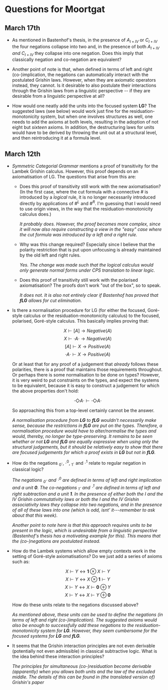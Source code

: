 # Questions for Moortgat

## March 17th

  * As mentioned in Bastenhof's thesis, in the presence of $A_{I+IV}$
    or $C_{I+IV}$ the four negations collapse into two and, in the
    presence of both $A_{I+IV}$ *and* $C_{I+IV}$ they collapse into
    one negation. Does this imply that classically negation and
    co-negation are equivalent?

  * Another point of note is that, when defined in terms of left and
    right (co-)implication, the negations can automatically interact
    with the postulated Grishin laws. However, when they are axiomatic
    operators instead, they cannot. Is it desirable to also postulate
    their interactions through the Grishin laws from a linguistic
    perspective -- if they are desirable from a linguistic perspective
    at all?

  * How would one neatly add the units into the focused system **LG**?
    The suggested laws (see below) would work just fine for the
    residuation-monotonicity system, but when one involves structures
    as well, one needs to add the axioms at both levels, resulting in
    the adoption of not eight but *sixteen* axioms. In addition, the
    destructuring laws for units would have to be derived by throwing
    the unit out at a structural level, and then reintroducing it at a
    formula level.

## March 12th

  * *Symmetric Categorial Grammar* mentions a proof of transitivity for
    the Lambek Grishin calculus. However, this proof depends on an
    axiomatisation of LG. The questions that arise from this are:

      - Does this proof of transitivity still work with the new
        axiomatisation? (In the first case, where the cut formula with
        a connective $\#$ is introduced by a *logical* rule, it is no
        longer necessarily introduced directly by applications of
        $\#^L$ and $\#^R$. I'm guessing that I would need to use
        origin views, in the way that the residuation-monotonicity
        calculus does.)

        *It probably does. However, the proof becomes more complex,
        since it will now also require constructing a view in the
        "easy" case where the cut formula was introduced by a left and
        a right rule.*

      - Why was this change required? Especially since I believe that
        the polarity restriction that is put upon unfocusing is
        already maintained by the old left and right rules.

        *Yes. The change was made such that the logical calculus would
         only generate normal forms under CPS translation to linear logic.*

      - Does this proof of transitivity still work with the polarised
        axiomatisation? The proofs don't work "out of the box", so to
        speak.

        *It does not. It is also not entirely clear if Bastenhof has
        proved that **fLG** allows for cut elimination.*


  * Is there a normalisation procedure for LG (for either the focused,
    Goré-style calculus or the residuation-monotonicity calculus) to
    the focused, polarised, Goré-style calculus. This basically
    implies proving that:

    $$X \vdash [     A ]     \to Negative (A)$$
    $$X \vdash \cdot A \cdot \to Negative (A)$$
    $$[     A ]     \vdash X \to Positive (A)$$
    $$\cdot A \cdot \vdash X \to Positive (A)$$

    Or at least that for any proof of a judgement that *already*
    follows these polarities, there is a proof that maintains those
    requirements throughout.
    Or perhaps there is some normalisation to be done on types?
    However, it is very weird to put constraints on the types, and
    expect the systems to be equivalent, because it is easy to
    construct a judgement for which the above properties don't hold:

    $$\cdot \Diamond A \cdot \vdash \cdot \Diamond A \cdot$$

    So approaching this from a top-level certainly cannot be the
    answer.

    *A normalisation procedure from **LG** to **fLG** wouldn't
     necessarily make sense, because the restrictions in **fLG** are
     put on the *types*. Therefore, a normalisation procedure would
     have to alter/normalise the types and would, thereby, no longer
     be type-preserving. It remains to be seen whether or not **LG**
     and **fLG** are equally expressive when using only the structural
     judgements, but it should be relatively easy to show that there
     are focused judgements for which a proof exists in **LG** but not
     in **fLG**.*

  * How do the negations $_0\cdot$, $\cdot^0$, $_1\cdot$ and $\cdot^1$
    relate to regular negation in classical logic?

    *The negations $_0\cdot$ and $\cdot^0$ are defined in terms of
     left and right implication and a unit **0**. The co-negations
     $_1\cdot$ and $\cdot^1$ are defined in terms of left and right
     subtraction and a unit **1**. In the presence of either both the
     *I* and the *IV* Grishin commutativity laws or both the *I* and
     the *IV* Grishin associativity laws they collapse into two
     negations, and in the presence of all of these laws into one
     (which is odd, isnt' it---remember to ask about that this week).*

    *Another point to note here is that this approach requires units
     to be present in the logic, which is undesirable from a
     linguistic perspective (Bastenhof's thesis has a motivating
     example for this). This means that the (co-)negations are
     postulated instead.*

  * How do the Lambek systems which allow empty contexts work in the
    setting of Goré-style axiomatisations? Do we just add a series of
    axioms such as:

    $$X \vdash Y \leftrightarrow \mathbf{1} \otimes X \vdash Y$$
    $$X \vdash Y \leftrightarrow X \otimes \mathbf{1} \vdash Y$$
    $$X \vdash Y \leftrightarrow X \vdash \mathbf{0} \oplus Y$$
    $$X \vdash Y \leftrightarrow X \vdash Y \oplus \mathbf{0}$$

    How do these units relate to the negations discussed above?

    *As mentioned above, these units can be used to define the
    negations (in terms of left and right (co-)implication). The
    suggested axioms would also be enough to successfully add these
    negations to the residuation-monotonicity system for
    **LG**. However, they seem cumbersome for the focused systems for
    **LG** and **fLG**.*

  * It seems that the Grishin interaction principles are not even
    derivable (potentially not even admissible) in classical
    subtractive logic. What is the idea behind these interaction
    principles?

    *The principles for simultaneous (co-)residuation become derivable
     (apparently) when you allows both units and the law of the
     excluded middle. The details of this can be found in (the
     translated version of) Grishin's paper*

